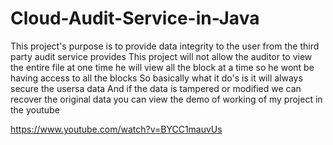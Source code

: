 # Cloud-Audit-Service-in-Java
This project's purpose is to provide data integrity to the user from the third party audit service provides
This project will not allow the auditor to view the entire file at one time 
he will view all the block at a time
so he wont be having access to all the blocks 
So basically what it do's is it will always secure the usersa data
And if the data is tampered or modified we can recover the original data
you can view the demo of working of my project in the youtube

https://www.youtube.com/watch?v=BYCC1mauvUs
